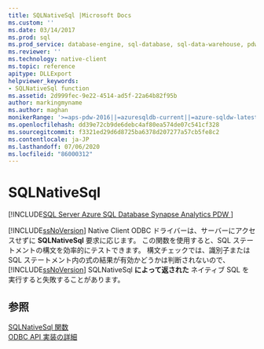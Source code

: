 ```yaml
---
title: SQLNativeSql |Microsoft Docs
ms.custom: ''
ms.date: 03/14/2017
ms.prod: sql
ms.prod_service: database-engine, sql-database, sql-data-warehouse, pdw
ms.reviewer: ''
ms.technology: native-client
ms.topic: reference
apitype: DLLExport
helpviewer_keywords:
- SQLNativeSql function
ms.assetid: 2d999fec-9e22-4514-ad5f-22a64b82f95b
author: markingmyname
ms.author: maghan
monikerRange: '>=aps-pdw-2016||=azuresqldb-current||=azure-sqldw-latest||>=sql-server-2016||=sqlallproducts-allversions||>=sql-server-linux-2017||=azuresqldb-mi-current'
ms.openlocfilehash: dd39e72cb9de6debc4af80ea574de07c541cf328
ms.sourcegitcommit: f3321ed29d6d8725ba6378d207277a57cb5fe8c2
ms.contentlocale: ja-JP
ms.lasthandoff: 07/06/2020
ms.locfileid: "86000312"
---
```

# <a name="sqlnativesql"></a>SQLNativeSql
[!INCLUDE[SQL Server Azure SQL Database Synapse Analytics PDW ](../../includes/applies-to-version/sql-asdb-asdbmi-asa-pdw.md)]

  [!INCLUDE[ssNoVersion](../../includes/ssnoversion-md.md)] Native Client ODBC ドライバーは、サーバーにアクセスせずに **SQLNativeSql** 要求に応じます。 この関数を使用すると、SQL ステートメントの構文を効率的にテストできます。 構文チェックでは、識別子または SQL ステートメント内の式の結果が有効かどうかは判断されないので、 [!INCLUDE[ssNoVersion](../../includes/ssnoversion-md.md)] SQLNativeSql **によって返された** ネイティブ SQL を実行すると失敗することがあります。  
  
## <a name="see-also"></a>参照  
 [SQLNativeSql 関数](https://go.microsoft.com/fwlink/?LinkID=59358)   
 [ODBC API 実装の詳細](../../relational-databases/native-client-odbc-api/odbc-api-implementation-details.md)  
  
  
